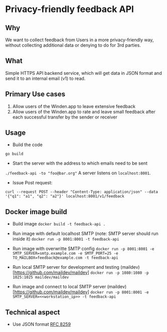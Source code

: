 # Privacy-friendly feedback API

## Why

We want to collect feedback from Users in a more privacy-friendly way, without collecting additional data or denying to do for 3rd parties.

## What

Simple HTTPS API backend service, which will get data in JSON format and send it to an internal email (v1) to read.

## Primary Use cases

1. Allow users of the Winden.app to leave extensive feedback
2. Allow users of the Winden.app to rate and leave small feedback after each successful transfer by the sender or receiver

## Usage

 - Build the code

 `go build`

 - Start the server with the address to which emails need to be sent

 `./feedback-api -to "foo@bar.org"` A server listens on `localhost:8001`.

 - Issue Post request:

 `curl --request POST --header "Content-Type: application/json" --data '{"q1": "a1", "q2": "a2"}' localhost:8001/v1/feedback`

## Docker image build

- Build image
`docker build -t feedback-api . `

- Run image with default localhost SMTP (note: SMTP server should run inside it)
`docker run -p 8001:8001 -t feedback-api`

- Run image with overwritte SMTP config
`docker run -p 8001:8001 -e SMTP_SERVER=smtp.example.com -e SMTP_PORT=25 -e TO_MAILBOX=feedback@example.com -t feedback-api`

- Run local SMTP server for development and testing (maildev)[https://github.com/maildev/maildev]
`docker run -p 1080:1080 -p 1025:1025 maildev/maildev`  

- Run image and connect to local SMTP server (maildev)[https://github.com/maildev/maildev]
`docker run -p 8001:8001 -e SMTP_SERVER=<<workstation_ip>> -t feedback-api`  

## Technical aspect

- Use JSON format [RFC 8259](https://www.rfc-editor.org/rfc/rfc8259.html)

